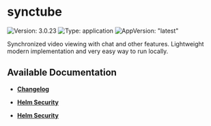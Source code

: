 # synctube

![Version: 3.0.23](https://img.shields.io/badge/Version-3.0.23-informational?style=flat-square) ![Type: application](https://img.shields.io/badge/Type-application-informational?style=flat-square) ![AppVersion: "latest"](https://img.shields.io/badge/AppVersion-"latest"-informational?style=flat-square)

Synchronized video viewing with chat and other features. Lightweight modern implementation and very easy way to run locally.

## Available Documentation

- [**Changelog**](CHANGELOG)

- [**Helm Security**](container-security)

- [**Helm Security**](helm-security)

